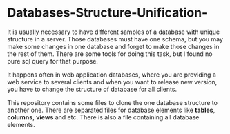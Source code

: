 # Databases-Structure-Unification-

It is usually necessary to have different samples of a database with unique structure in a server. Those databases must have one schema, but you may make some changes in one database and forget to make those changes in the rest of them. There are some tools for doing this task, but I found no pure sql query for that purpose.

It happens often in web application databases, where you are providing a web service to several clients and when you want to release new version, you have to change the structure of database for all clients. 

This repository contains some files to clone the one database structure to another one. There are separated files for database elements like **tables**, **columns**, **views** and etc. There is also a file containing all database elements.

